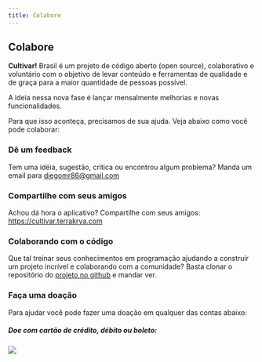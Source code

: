 ```yaml
---
title: Colabore
---
```


## Colabore

**Cultivar!** Brasil é um projeto de código aberto (open source), colaborativo e voluntário com o objetivo de levar conteúdo e ferramentas de qualidade e de graça para a maior quantidade de pessoas possível.

A ideia nessa nova fase é lançar mensalmente melhorias e novas funcionalidades.

Para que isso aconteça, precisamos de sua ajuda. Veja abaixo como você pode colaborar:

### Dê um feedback

Tem uma idéia, sugestão, critica ou encontrou algum problema? Manda um email para diegomr86@gmail.com

### Compartilhe com seus amigos

Achou dá hora o aplicativo? Compartilhe com seus amigos: https://cultivar.terrakrya.com

### Colaborando com o código

Que tal treinar seus conhecimentos em programação ajudando a construír um projeto incrível e colaborando com a comunidade? Basta clonar o repositório do [projeto no github](https://github.com/diegomr86/cultivar) e mandar ver.

### Faça uma doação

Para ajudar você pode fazer uma doação em qualquer das contas abaixo:

##### Doe com cartão de crédito, débito ou boleto:

<a href="https://www.paypal.com/cgi-bin/webscr?cmd=_s-xclick&hosted_button_id=HH697JKUJ45YG" target="_blank"><img src="https://www.paypalobjects.com/pt_BR/BR/i/btn/btn_donateCC_LG.gif"></a>
